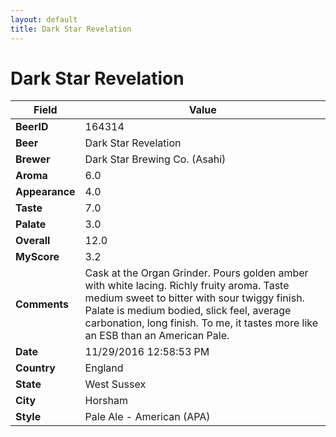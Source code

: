 ```yaml
---
layout: default
title: Dark Star Revelation 
---
```


# Dark Star Revelation 

| Field         | Value     |
|---------------|-----------|
| **BeerID** | 164314 |
| **Beer** | Dark Star Revelation  |
| **Brewer** | Dark Star Brewing Co. (Asahi) |
| **Aroma** | 6.0 |
| **Appearance** | 4.0 |
| **Taste** | 7.0 |
| **Palate** | 3.0 |
| **Overall** | 12.0 |
| **MyScore** | 3.2 |
| **Comments** | Cask at the Organ Grinder. Pours golden amber with white lacing. Richly fruity aroma. Taste medium sweet to bitter with sour twiggy finish. Palate is medium bodied, slick feel, average carbonation, long finish. To me, it tastes more like an ESB than an American Pale. |
| **Date** | 11/29/2016 12:58:53 PM |
| **Country** | England |
| **State** | West Sussex |
| **City** | Horsham |
| **Style** | Pale Ale - American (APA) |

